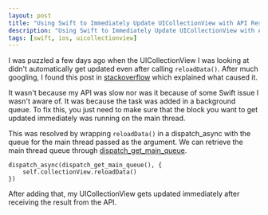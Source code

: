 ```yaml
---
layout: post
title: "Using Swift to Immediately Update UICollectionView with API Result"
description: "Using Swift to Immediately Update UICollectionView with API Result"
tags: [swift, ios, uicollectionview]
---
```


I was puzzled a few days ago when the UICollectionView I was looking at didn't automatically get updated even after calling ```reloadData()```. After much googling, I found this post in [stackoverflow](http://stackoverflow.com/questions/14804359/uicollectionview-doesnt-update-immediately-when-calling-reloaddata-but-randoml) which explained what caused it.

It wasn't because my API was slow nor was it because of some Swift issue I wasn't aware of. It was because the task was added in a background queue. To fix this, you just need to make sure that the block you want to get updated immediately was running on the main thread.

This was resolved by wrapping ```reloadData()``` in a dispatch_async with the queue for the main thread passed as the argument. We can retrieve the main thread queue through [dispatch_get_main_queue](https://developer.apple.com/library/mac/documentation/Performance/Reference/GCD_libdispatch_Ref/index.html#//apple_ref/doc/uid/TP40008079-CH2-SW11).

    dispatch_async(dispatch_get_main_queue(), {
        self.collectionView.reloadData()
    })


After adding that, my UICollectionView gets updated immediately after receiving the result from the API.